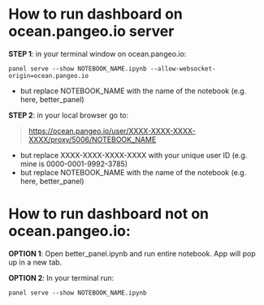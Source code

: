 # How to run dashboard on ocean.pangeo.io server

**STEP 1**: in your terminal window on ocean.pangeo.io: 
``` 
panel serve --show NOTEBOOK_NAME.ipynb --allow-websocket-origin=ocean.pangeo.io
```
* but replace NOTEBOOK_NAME with the name of the notebook (e.g. here, better_panel)

**STEP 2**: in your local browser go to:
> https://ocean.pangeo.io/user/XXXX-XXXX-XXXX-XXXX/proxy/5006/NOTEBOOK_NAME

* but replace XXXX-XXXX-XXXX-XXXX with your unique user ID (e.g. mine is 0000-0001-9992-3785)
* but replace NOTEBOOK_NAME with the name of the notebook (e.g. here, better_panel)

# How to run dashboard not on ocean.pangeo.io:

**OPTION 1**: Open better_panel.ipynb and run entire notebook. App will pop up in a new tab.

**OPTION 2**: In your terminal run: 
```
panel serve --show NOTEBOOK_NAME.ipynb
```